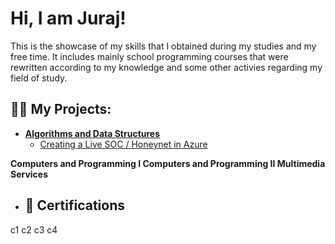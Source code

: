 
<!--
**xforma/xforma** is a ✨ _special_ ✨ repository because its `README.md` (this file) appears on your GitHub profile.

Here are some ideas to get you started:

- 🔭 I’m currently working on ...
- 🌱 I’m currently learning ...
- 👯 I’m looking to collaborate on ...
- 🤔 I’m looking for help with ...
- 💬 Ask me about ...
- 📫 How to reach me: ...
- 😄 Pronouns: ...
- ⚡ Fun fact: ...
-->
<h1>Hi, I am Juraj!</h1> This is the showcase of my skills that I obtained during my studies and my free time. It includes mainly school programming courses that were rewritten according to my knowledge and some other activies regarding my field of study.

<h2>👨‍💻 My Projects:</h2>

- <b>[Algorithms and Data Structures](https://github.com/xforma/Data-Structures-and-Algorithms)</b>
  - [Creating a Live SOC / Honeynet in Azure](https://github.com/joshcybertest/Cloud-SOC)

<b> Computers and Programming I </b>
<b> Computers and Programming II </b>
<b> Multimedia Services </b>

  - <h2>📜 Certifications </h2>
  c1
  c2
  c3
  c4
